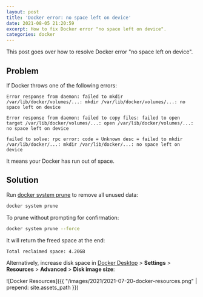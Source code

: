 ```yaml
---
layout: post
title: 'Docker error: no space left on device'
date: 2021-08-05 21:20:59
excerpt: How to fix Docker error "no space left on device".
categories: docker
---
```


This post goes over how to resolve Docker error "no space left on device".

## Problem

If Docker throws one of the following errors:

```
Error response from daemon: failed to mkdir /var/lib/docker/volumes/...: mkdir /var/lib/docker/volumes/...: no space left on device
```

```
Error response from daemon: failed to copy files: failed to open target /var/lib/docker/volumes/...: open /var/lib/docker/volumes/...: no space left on device
```

```
failed to solve: rpc error: code = Unknown desc = failed to mkdir /var/lib/docker/...: mkdir /var/lib/docker/...: no space left on device
```

It means your Docker has run out of space.

## Solution

Run [docker system prune](https://docs.docker.com/engine/reference/commandline/system_prune/) to remove all unused data:

```sh
docker system prune
```

To prune without prompting for confirmation:

```sh
docker system prune --force
```

It will return the freed space at the end:

```
Total reclaimed space: 4.20GB
```

Alternatively, increase disk space in [Docker Desktop](https://www.docker.com/products/docker-desktop) > **Settings** > **Resources** > **Advanced** > **Disk image size**:

![Docker Resources]({{ "/images/2021/2021-07-20-docker-resources.png" | prepend: site.assets_path }})
